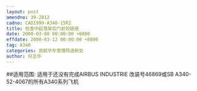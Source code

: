 ```yaml
---
layout: post
amendno: 39-2812
cadno: CAD1999-A340-15R2
title: 检查中起落架后门前铰链座
date: 2000-03-08 00:00:00 +0800
effdate: 2000-03-12 00:00:00 +0800
tag: A340
categories: 民航华东管理局适航处
author: 何正华
---
```


##适用范围:
适用于还没有完成AIRBUS INDUSTRIE 改装号46869或SB A340-52-4067的所有A340系列飞机

